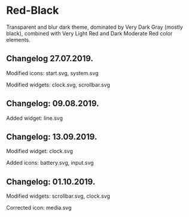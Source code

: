 # Red-Black
Transparent and blur dark theme, dominated by Very Dark Gray (mostly black), combined with Very Light Red and Dark Moderate Red color elements.

Changelog 27.07.2019.
---------------------

Modified icons: start.svg, system.svg

Modified widgets: clock.svg, scrollbar.svg

Changelog: 09.08.2019.
----------------------

Added widget: line.svg

Changelog: 13.09.2019.
----------------------

Modified widget: clock.svg

Added icons: battery.svg, input.svg

Changelog: 01.10.2019.
----------------------

Modified widgets: scrollbar.svg, clock.svg

Corrected icon: media.svg

